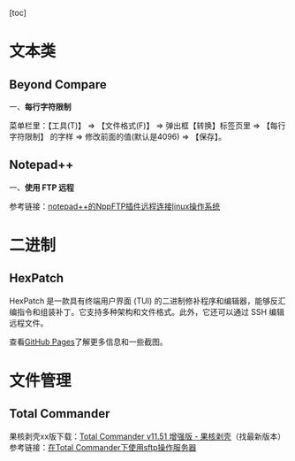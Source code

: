 [toc]

# 文本类

## Beyond Compare

一、**每行字符限制**

菜单栏里：【工具(T)】 $\Longrightarrow$ 【文件格式(F)】 $\Longrightarrow$ 弹出框【转换】标签页里 $\Longrightarrow$ 【每行字符限制】 的字样 $\Longrightarrow$ 修改前面的值(默认是4096)  $\Longrightarrow$ 【保存】。

## Notepad++

一、**使用 FTP 远程**

参考链接：[notepad++的NppFTP插件远程连接linux操作系统](https://blog.csdn.net/yuanyedage/article/details/108312205)

# 二进制

## HexPatch

HexPatch 是一款具有终端用户界面 (TUI) 的二进制修补程序和编辑器，能够反汇编指令和组装补丁。它支持多种架构和文件格式。此外，它还可以通过 SSH 编辑远程文件。

查看[GitHub Pages](https://etto48.github.io/HexPatch/)了解更多信息和一些截图。

# 文件管理

## Total Commander

果核剥壳xx版下载：[Total Commander v11.51 增强版 - 果核剥壳](https://www.ghxi.com/totalcommanderpc.html?btwaf=54807558)（找最新版本）
参考链接：[在Total Commander下使用sftp操作服务器](https://zhuanlan.zhihu.com/p/26090856)
